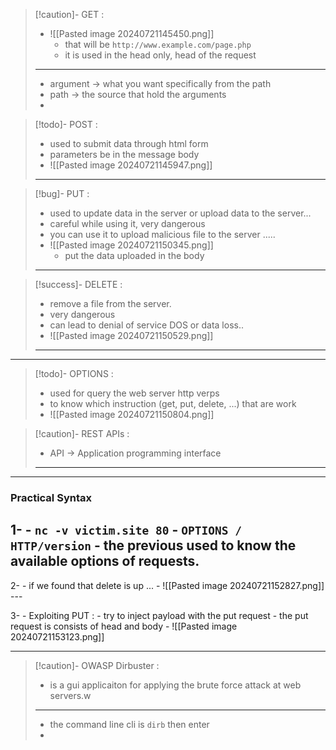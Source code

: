 
>[!caution]-  GET :
>- ![[Pasted image 20240721145450.png]]
>	- that will be `http://www.example.com/page.php`
>	- it is used in the head only, head of the request
>---
>- argument -> what you want specifically from the path
>- path -> the source that hold the arguments
>-

>[!todo]- POST :
>- used to submit data through html form
>- parameters be in the message body
>- ![[Pasted image 20240721145947.png]]
>---

>[!bug]- PUT :
>- used to update data in the server or upload data to the server...
>- careful while using it, very dangerous
>- you can use it to upload malicious file to the server .....
>- ![[Pasted image 20240721150345.png]]
>	- put the data uploaded in the body
>---

>[!success]- DELETE :
>- remove a file from the server.
>- very dangerous
>- can lead to denial of service DOS or data loss..
>- ![[Pasted image 20240721150529.png]]
>---

----
 >[!todo]- OPTIONS :
 >- used for query the web server http verps
 >- to know which instruction (get, put, delete, ...) that are work
 >- ![[Pasted image 20240721150804.png]]

>[!caution]- REST APIs :
>- API -> Application programming interface
>----

-----

### Practical Syntax

1- 
	- `nc -v victim.site 80`
	- `OPTIONS / HTTP/version`
		- the previous used to know the available options of requests.
---
2- 
	- if we found that delete is up ...
	- ![[Pasted image 20240721152827.png]]
	---

3-
	- Exploiting PUT :
	- try to inject payload with the put request
	- the put request is consists of head and body
	- ![[Pasted image 20240721153123.png]]


---
>[!caution]- OWASP Dirbuster :
>- is a gui applicaiton for applying the brute force attack at web servers.w
>---
>- the command line cli is `dirb` then enter
>- 

